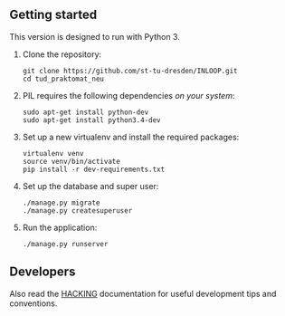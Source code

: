## Getting started
This version is designed to run with Python 3.

1. Clone the repository:

	```
	git clone https://github.com/st-tu-dresden/INLOOP.git
	cd tud_praktomat_neu
	```

2. PIL requires the following dependencies *on your system*:
	```
	sudo apt-get install python-dev
	sudo apt-get install python3.4-dev
	```

3. Set up a new virtualenv and install the required packages:
	```
	virtualenv venv
	source venv/bin/activate
	pip install -r dev-requirements.txt
	```

4. Set up the database and super user:
	```
	./manage.py migrate
	./manage.py createsuperuser
	```

5. Run the application:
	```
	./manage.py runserver
	```

## Developers
Also read the [HACKING](https://github.com/st-tu-dresden/tud_praktomat_neu/blob/master/HACKING.md) documentation for useful development tips and conventions.
